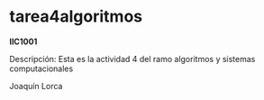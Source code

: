 # tarea4algoritmos

**IIC1001**

Descripción: Esta es la actividad 4 del ramo algoritmos y sistemas computacionales

Joaquín Lorca
